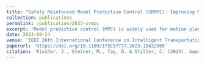 ```yaml
---
title: "Safety Reinforced Model Predictive Control (SRMPC): Improving MPC with Reinforcement Learning for Motion Planning in Autonomous Driving"
collection: publications
permalink: /publication/2023-srmpc
excerpt: 'Model predictive control (MPC) is widely used for motion planning, particularly in autonomous driving. Real-time capability of the planner requires utilizing convex approximation of optimal control problems (OCPs) for the planner. However, such approximations confine the solution to a subspace, which might not contain the global optimum. To address this, we propose using safe reinforcement learning (SRL) to obtain a new and safe reference trajectory within MPC. By employing a learning-based approach, the MPC can explore solutions beyond the close neighborhood of the previous one, potentially finding global optima. We incorporate constrained reinforcement learning (CRL) to ensure safety in automated driving, using a handcrafted energy function-based safety index as the constraint objective to model safe and unsafe regions. Our approach utilizes a state-dependent Lagrangian multiplier, learned concurrently with the safe policy, to solve the CRL problem. Through experimentation in a highway scenario, we demonstrate the superiority of our approach over both MPC and SRL in terms of safety and performance measures.'
date: 2023-09-24
venue: 'IEEE 26th International Conference on Intelligent Transportation Systems (ITSC)'
paperurl: 'https://doi.org/10.1109/ITSC57777.2023.10422605'
citation: 'Fischer, J., Steiner, M., Taş, Ö. & Stiller, C. (2023). &quot;Safety Reinforced Model Predictive Control (SRMPC): Improving MPC with Reinforcement Learning for Motion Planning in Autonomous Driving.&quot; <i>IEEE 26th International Conference on Intelligent Transportation Systems (ITSC)</i>.'
---
```


<!-- The contents above will be part of a list of publications, if the user clicks the link for the publication than the contents of section will be rendered as a full page, allowing you to provide more information about the paper for the reader. When publications are displayed as a single page, the contents of the above "citation" field will automatically be included below this section in a smaller font. -->